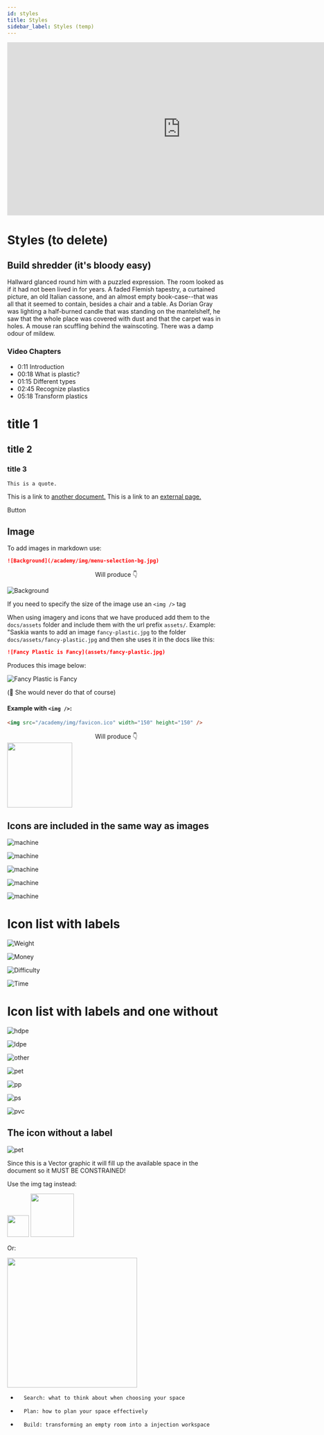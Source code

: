 ```yaml
---
id: styles
title: Styles
sidebar_label: Styles (temp)
---
```


<iframe width="800" height="400" src="https://www.youtube.com/embed/dP1s7viFZHY" frameborder="0" allow="accelerometer; autoplay; encrypted-media; gyroscope; picture-in-picture" allowfullscreen></iframe>

<style>
:root {
  --highlight: #e1e1e1;
  --links: rgb(131, 206, 235);
  --hover: rgb(131, 206, 235);
}
</style>

# Styles (to delete)

<div class="videoChapters">
<div class="videoChaptersMain">

## Build shredder (it's bloody easy)

Hallward glanced round him with a puzzled expression. The room looked as if it had not been lived in for years. A faded Flemish tapestry, a curtained picture, an old Italian cassone, and an almost empty book-case--that was all that it seemed to contain, besides a chair and a table. As Dorian Gray was lighting a half-burned candle that was standing on the mantelshelf, he saw that the whole place was covered with dust and that the carpet was in holes. A mouse ran scuffling behind the wainscoting. There was a damp odour of mildew.

</div>
<div class="videoChaptersSidebar">

### Video Chapters

- 0:11 Introduction
- 00:18 What is plastic?
- 01:15 Different types
- 02:45 Recognize plastics
- 05:18 Transform plastics

</div>
</div>

# title 1

## title 2

### title 3

`This is a quote.`

This is a link to [another document.](intro.md)
This is a link to an [external page.](http://www.example.com)

Button

## Image

To add images in markdown use:

```markdown
![Background](/academy/img/menu-selection-bg.jpg)
```

<div style="text-align: center;">Will produce 👇</div>

![Background](/academy/img/menu-selection-bg.jpg)

If you need to specify the size of the image use an `<img />` tag

When using imagery and icons that we have produced add them to the `docs/assets` folder and include them with the url prefix `assets/`.
Example:
"Saskia wants to add an image `fancy-plastic.jpg` to the folder `docs/assets/fancy-plastic.jpg` and then she uses it in the docs like this:

```markdown
![Fancy Plastic is Fancy](assets/fancy-plastic.jpg)
```

Produces this image below:

![Fancy Plastic is Fancy](assets/fancy-plastic.jpg)

(🤫 She would never do that of course)

#### Example with `<img />`:

```html
<img src="/academy/img/favicon.ico" width="150" height="150" />
```

<div style="text-align: center;">Will produce 👇</div>

<img src="/academy/img/favicon.ico" width="150" height="150" />

## Icons are included in the same way as images

<div class="j-slideshow">

![machine](https://preciousplastic.com/images/Community-machine-3.jpg)

![machine](https://preciousplastic.com/images/Community-machine-1-p-1600.jpeg)

![machine](https://preciousplastic.com/images/Community-machine-6.jpg)

![machine](https://preciousplastic.com/images/Community-machine-5.jpg)

![machine](https://preciousplastic.com/images/Community-machine-2.jpg)

</div>

# Icon list with labels

<div class="icon-list">

<div data-label="40kg">

![Weight](assets/icons/weight.svg)

</div>
<div data-label="€300">

![Money](assets/icons/money.svg)

</div>
<div data-label="Hard">

![Difficulty](assets/icons/difficulty.svg)

</div>
<div data-label="14 days">

![Time](assets/icons/time-needed.svg)

</div>

</div>

# Icon list with labels and one without

<div class="icon-list">

<div data-label="Bottle">

![hdpe](assets/plastic/type-hdpe.svg)

</div>
<div data-label="Bottle">

![ldpe](assets/plastic/type-ldpe.svg)

</div>
<div data-label="Bottle">

![other](assets/plastic/type-other.svg)

</div>
<div data-label="Bottle">

![pet](assets/plastic/type-pet.svg)

</div>
<div data-label="Bottle">

![pp](assets/plastic/type-pp.svg)

</div>
<div data-label="Bottle">

![ps](assets/plastic/type-ps.svg)

</div>
<div data-label="Bottle">

![pvc](assets/plastic/type-pvc.svg)

</div>

</div>

## The icon without a label

![pet](assets/plastic/type-pet.svg)

Since this is a Vector graphic it will fill up the available space in the document so it MUST BE CONSTRAINED!

Use the img tag instead:

<img src="assets/plastic/type-pet.svg" width="50" height="50" />
<img style="margin-left: 0;" src="assets/plastic/type-pet.svg" width="100"/>

Or:

<img style="margin-left: 0;" src="./assets/ppimage.jpg" width="300" />

-       Search: what to think about when choosing your space
-       Plan: how to plan your space effectively
-       Build: transforming an empty room into a injection workspace
